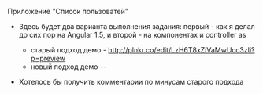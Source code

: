 Приложение "Список пользоватей"

* Здесь будет два варианта выполнения задания: первый - как я делал до сих пор на Angular 1.5, 
и второй - на компонентах и controller as
     * старый подход демо - http://plnkr.co/edit/LzH6T8xZiVaMwUcc3zIi?p=preview
     * новый подход демо --
     
* Хотелось бы получить комментарии по минусам старого подхода






